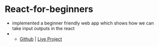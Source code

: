 # React-for-beginners
- implemented a beginner friendly web app which shows how we can take input outputs in the react 
- - [Github](https://github.com/pranikz/React-for-beginners/tree/main/input-output-in-react) | [Live Project](https://upm07.csb.app/)
